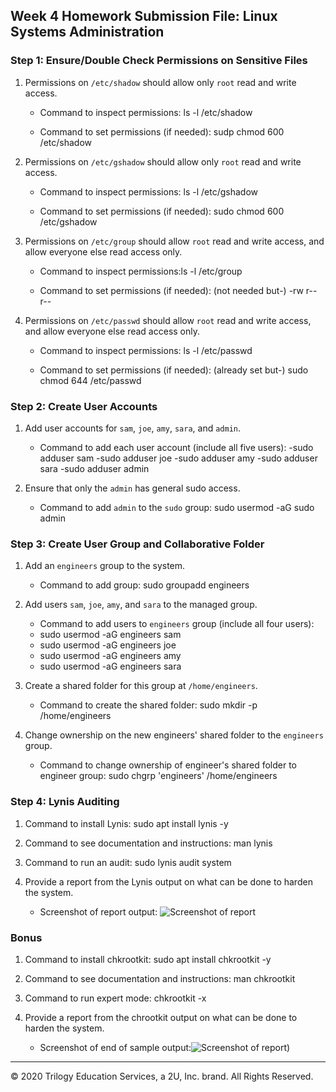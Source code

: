 ## Week 4 Homework Submission File: Linux Systems Administration

### Step 1: Ensure/Double Check Permissions on Sensitive Files

1. Permissions on `/etc/shadow` should allow only `root` read and write access.

    - Command to inspect permissions: ls -l /etc/shadow

    - Command to set permissions (if needed): sudp chmod 600 /etc/shadow

2. Permissions on `/etc/gshadow` should allow only `root` read and write access.

    - Command to inspect permissions: ls -l /etc/gshadow

    - Command to set permissions (if needed): sudo chmod 600 /etc/gshadow

3. Permissions on `/etc/group` should allow `root` read and write access, and allow everyone else read access only.

    - Command to inspect permissions:ls -l /etc/group

    - Command to set permissions (if needed): (not needed but-) -rw r-- r--

4. Permissions on `/etc/passwd` should allow `root` read and write access, and allow everyone else read access only.

    - Command to inspect permissions: ls -l /etc/passwd

    - Command to set permissions (if needed): (already set but-) sudo chmod 644 /etc/passwd

### Step 2: Create User Accounts

1. Add user accounts for `sam`, `joe`, `amy`, `sara`, and `admin`.

    - Command to add each user account (include all five users): 
 -sudo adduser sam
 -sudo adduser joe
 -sudo adduser amy
 -sudo adduser sara
 -sudo adduser admin

2. Ensure that only the `admin` has general sudo access.

    - Command to add `admin` to the `sudo` group: sudo usermod -aG sudo admin

### Step 3: Create User Group and Collaborative Folder

1. Add an `engineers` group to the system.

    - Command to add group: sudo groupadd engineers

2. Add users `sam`, `joe`, `amy`, and `sara` to the managed group.

    - Command to add users to `engineers` group (include all four users):
    - sudo usermod -aG engineers sam
    - sudo usermod -aG engineers joe
    - sudo usermod -aG engineers amy
    - sudo usermod -aG engineers sara

3. Create a shared folder for this group at `/home/engineers`.

    - Command to create the shared folder: sudo mkdir -p /home/engineers

4. Change ownership on the new engineers' shared folder to the `engineers` group.

    - Command to change ownership of engineer's shared folder to engineer group: sudo chgrp 'engineers' /home/engineers

### Step 4: Lynis Auditing

1. Command to install Lynis: sudo apt install lynis -y

2. Command to see documentation and instructions: man lynis

3. Command to run an audit: sudo lynis audit system

4. Provide a report from the Lynis output on what can be done to harden the system.

    - Screenshot of report output: ![Screenshot of report](https://user-images.githubusercontent.com/89820505/136674350-b00e9c80-8879-4b63-a094-298e47dac747.png)


### Bonus
1. Command to install chkrootkit: sudo apt install chkrootkit -y

2. Command to see documentation and instructions: man chkrootkit 

3. Command to run expert mode: chkrootkit -x

4. Provide a report from the chrootkit output on what can be done to harden the system.
    - Screenshot of end of sample output:![Screenshot of report)](https://user-images.githubusercontent.com/89820505/136674928-5fca9f5e-bbcf-4729-ada0-d21d4cebd51b.png)


---
© 2020 Trilogy Education Services, a 2U, Inc. brand. All Rights Reserved.

